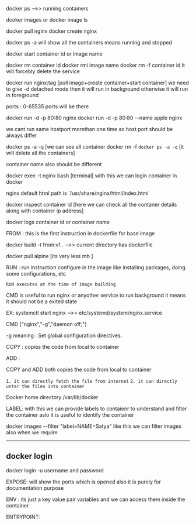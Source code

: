 docker ps -->> running containers

dcoker images or docker image ls

docker pull nginx
docker create nginx

docker ps -a will show all the containers means running and stopped

docker start container id or image name

docker rm container id
docker rmi image name
docker rm -f container id it will forcebly delete the service

docker run nginx:tag [pull image+create container+start container]
we need to give -d detached mode then it will run in background otherwise it will run in foreground

ports : 0-65535 ports will be there

docker run -d -p 80:80 nginx
docker run -d -p 80:80 --name apple nginx

we cant run same hostport morethan one time
so host port should be always differ

docker ps -a -q [we can see all container
docker rm -f `docker ps -a -q` [it will delete all the containers]

container name also should be different

docker exec -t nginx bash [terminal] with this we can login container in docker

nginx default html path is `/usr/share/nginx/html/index.html

docker inspect container id [here we can check all the contaner details along with container ip address]

docker logs container id or container name


FROM : this is the first instruction in dockerfile for base image

docker build -t from:v1 . -->> current directory has dockerfile

docker pull alpine [its very less mb ]

RUN : run instruction configure in the image like installing packages, doing some configurations, etc


`RUN executes at the time of image building`


CMD is useful to run nginx or anyother service to run background it means it should not be a exited state

EX: systemctl start nginx -->> etc/systemd/system/nginx.service

CMD ["nginx","-g","daemon off;"]

-g meaning : Set global configuration directives.

COPY : copies the code from local to container

ADD :

COPY and ADD both copies the code from local to container

`1. it can directly fetch the file from internet`
`2. it can directly untar the files into container`

Docker home directory /var/lib/docker

LABEL: 
with this we can provide labels to contaienr to understand and filter the container aslo it is useful to identify the container

docker images --filter "label=NAME=Satya"
like this we can filter images also when we require

-----
## docker login
docker login -u username
and password

EXPOSE: 
will show the ports which is opened also it is purely for documentation purpose

ENV :
its just a key value pair variables and we can access them inside the container


ENTRYPOINT:


